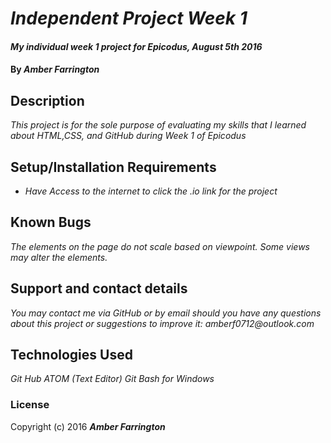 # _Independent Project Week 1_

#### _My individual week 1 project for Epicodus, August 5th 2016_

#### By _**Amber Farrington**_

## Description

_This project is for the sole purpose of evaluating my skills that I learned about HTML,CSS, and GitHub during Week 1 of Epicodus_

## Setup/Installation Requirements

* _Have Access to the internet to click the .io link for the project_


## Known Bugs

_The elements on the page do not scale based on viewpoint. Some views may alter the elements._

## Support and contact details

_You may contact me via GitHub or by email should you have any questions about this project or suggestions to improve it:
amberf0712@outlook.com_

## Technologies Used

_Git Hub_
_ATOM (Text Editor)_
_Git Bash for Windows_

### License

Copyright (c) 2016 **_Amber Farrington_**
